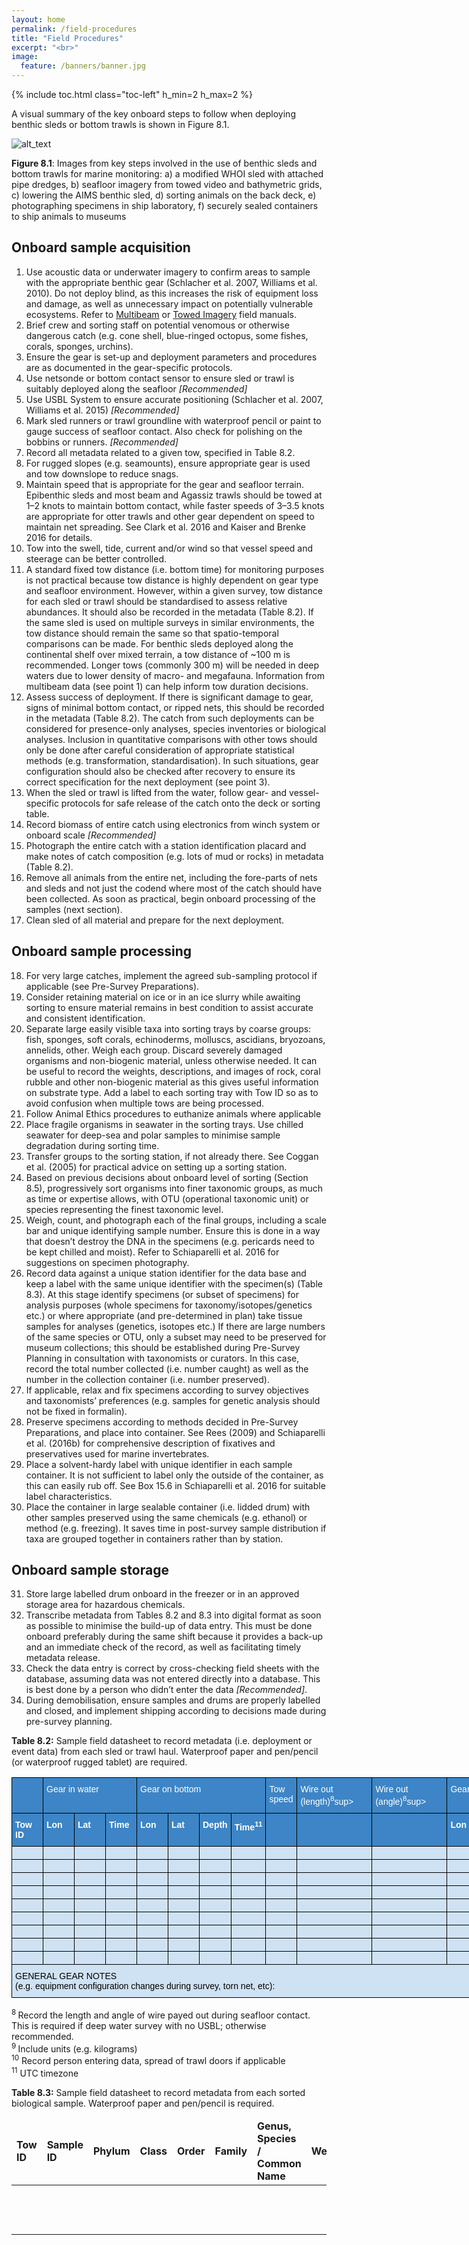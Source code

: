 ```yaml
---
layout: home
permalink: /field-procedures
title: "Field Procedures"
excerpt: "<br>"
image:
  feature: /banners/banner.jpg
---
```

{% include toc.html class="toc-left" h_min=2 h_max=2 %}

A visual summary of the key onboard steps to follow when deploying benthic sleds or bottom trawls is shown in Figure 8.1.

![alt_text](images/figures/figure_1.png "image_tooltip")


**Figure 8.1**: Images from key steps involved in the use of benthic sleds and bottom trawls for marine monitoring: a) a modified WHOI sled with attached pipe dredges, b) seafloor imagery from towed video and bathymetric grids, c) lowering the AIMS benthic sled, d) sorting animals on the back deck, e) photographing specimens in ship laboratory, f) securely sealed containers to ship animals to museums


## Onboard sample acquisition 
1. Use acoustic data or underwater imagery to confirm areas to sample with the appropriate benthic gear (Schlacher et al. 2007, Williams et al. 2010). Do not deploy blind, as this increases the risk of equipment loss and damage, as well as unnecessary impact on potentially vulnerable ecosystems. Refer to [Multibeam](https://australian-multibeam-guidelines.github.io/) or [Towed Imagery](https://towed-imagery-field-manual.github.io/) field manuals.
2. Brief crew and sorting staff on potential venomous or otherwise dangerous catch (e.g. cone shell, blue-ringed octopus, some fishes, corals, sponges, urchins).
3. Ensure the gear is set-up and deployment parameters and procedures are as documented in the gear-specific protocols.
4. Use netsonde or bottom contact sensor to ensure sled or trawl is suitably deployed along the seafloor _[Recommended]_
5. Use USBL System to ensure accurate positioning (Schlacher et al. 2007, Williams et al. 2015) _[Recommended]_
6. Mark sled runners or trawl groundline with waterproof pencil or paint to gauge success of seafloor contact.  Also check for polishing on the bobbins or runners. _[Recommended]_
7. Record all metadata related to a given tow, specified in Table 8.2.
8. For rugged slopes (e.g. seamounts), ensure appropriate gear is used and tow downslope to reduce snags.
9. Maintain speed that is appropriate for the gear and seafloor terrain. Epibenthic sleds and most beam and Agassiz trawls should be towed at 1–2 knots to maintain bottom contact, while faster speeds of 3–3.5 knots are appropriate for otter trawls and other gear dependent on speed to maintain net spreading. See Clark et al. 2016 and Kaiser and Brenke 2016 for details.
10. Tow into the swell, tide, current and/or wind so that vessel speed and steerage can be better controlled.
11. A standard fixed tow distance (i.e. bottom time) for monitoring purposes is not practical because tow distance is highly dependent on gear type and seafloor environment. However, within a given survey, tow distance for each sled or trawl should be standardised to assess relative abundances. It should also be recorded in the metadata (Table 8.2). If the same sled is used on multiple surveys in similar environments, the tow distance should remain the same so that spatio-temporal comparisons can be made. For benthic sleds deployed along the continental shelf over mixed terrain, a tow distance of ~100 m is recommended.  Longer tows (commonly 300 m) will be needed in deep waters due to lower density of macro- and megafauna. Information from multibeam data (see point 1) can help inform tow duration decisions.
12. Assess success of deployment. If there is significant damage to gear, signs of minimal bottom contact, or ripped nets, this should be recorded in the metadata (Table 8.2). The catch from such deployments can be considered for presence-only analyses, species inventories or biological analyses. Inclusion in quantitative comparisons with other tows should only be done after careful consideration of appropriate statistical methods (e.g. transformation, standardisation). In such situations, gear configuration should also be checked after recovery to ensure its correct specification for the next deployment (see point 3).
13. When the sled or trawl is lifted from the water, follow gear- and vessel-specific protocols for safe release of the catch onto the deck or sorting table.
14. Record biomass of entire catch using electronics from winch system or onboard scale _[Recommended]_
15. Photograph the entire catch with a station identification placard and make notes of catch composition (e.g. lots of mud or rocks) in metadata (Table 8.2).
16. Remove all animals from the entire net, including the fore-parts of nets and sleds and not just the codend where most of the catch should have been collected. As soon as practical, begin onboard processing of the samples (next section).
17. Clean sled of all material and prepare for the next deployment.


## Onboard sample processing
18. For very large catches, implement the agreed sub-sampling protocol if applicable (see Pre-Survey Preparations).
19. Consider retaining material on ice or in an ice slurry while awaiting sorting to ensure material remains in best condition to assist accurate and consistent identification.
20. Separate large easily visible taxa into sorting trays by coarse groups: fish, sponges, soft corals, echinoderms, molluscs, ascidians, bryozoans, annelids, other. Weigh each group. Discard severely damaged organisms and non-biogenic material, unless otherwise needed. It can be useful to record the weights, descriptions, and images of rock, coral rubble and other non-biogenic material as this gives useful information on substrate type. Add a label to each sorting tray with Tow ID so as to avoid confusion when multiple tows are being processed.
21. Follow Animal Ethics procedures to euthanize animals where applicable
22. Place fragile organisms in seawater in the sorting trays. Use chilled seawater for deep-sea and polar samples to minimise sample degradation during sorting time.
23. Transfer groups to the sorting station, if not already there. See Coggan et al. (2005) for practical advice on setting up a sorting station.
24. Based on previous decisions about onboard level of sorting (Section 8.5), progressively sort organisms into finer taxonomic groups, as much as time or expertise allows, with OTU (operational taxonomic unit) or species representing the finest taxonomic level.
25. Weigh, count, and photograph each of the final groups, including a scale bar and unique identifying sample number. Ensure this is done in a way that doesn’t destroy the DNA in the specimens (e.g. pericards need to be kept chilled and moist). Refer to Schiaparelli et al. 2016 for suggestions on specimen photography.
26. Record data against a unique station identifier for the data base and keep a label with the same unique identifier with the specimen(s) (Table 8.3). At this stage identify specimens (or subset of specimens) for analysis purposes (whole specimens for taxonomy/isotopes/genetics etc.) or where appropriate (and pre-determined in plan) take tissue samples for analyses (genetics, isotopes etc.) If there are large numbers of the same species or OTU, only a subset may need to be preserved for museum collections; this should be established during Pre-Survey Planning in consultation with taxonomists or curators. In this case, record the total number collected (i.e. number caught) as well as the number in the collection container (i.e. number preserved).  
27. If applicable, relax and fix specimens according to survey objectives and taxonomists’ preferences (e.g. samples for genetic analysis should not be fixed in formalin).
28. Preserve specimens according to methods decided in Pre-Survey Preparations, and place into container. See Rees (2009) and Schiaparelli et al. (2016b) for comprehensive description of fixatives and preservatives used for marine invertebrates.
29. Place a solvent-hardy label with unique identifier in each sample container. It is not sufficient to label only the outside of the container, as this can easily rub off. See Box 15.6 in Schiaparelli et al. 2016 for suitable label characteristics.
30. Place the container in large sealable container (i.e. lidded drum) with other samples preserved using the same chemicals (e.g. ethanol) or method (e.g. freezing). It saves time in post-survey sample distribution if taxa are grouped together in containers rather than by station.


## Onboard sample storage
31. Store large labelled drum onboard in the freezer or in an approved storage area for hazardous chemicals.
32. Transcribe metadata from Tables 8.2 and 8.3 into digital format as soon as possible to minimise the build-up of data entry. This must be done onboard preferably during the same shift because it provides a back-up and an immediate check of the record, as well as facilitating timely metadata release.
33. Check the data entry is correct by cross-checking field sheets with the database, assuming data was not entered directly into a database. This is best done by a person who didn’t enter the data _[Recommended]_.
34. During demobilisation, ensure samples and drums are properly labelled and closed, and implement shipping according to decisions made during pre-survey planning.

<p>
<strong>Table 8.2:</strong> Sample field datasheet to record metadata (i.e. deployment or event data) from each sled or trawl haul. Waterproof paper and pen/pencil (or waterproof rugged tablet) are required.
</p>

<style type="text/css">
.tg  {border-collapse:collapse;border-spacing:0;}
.tg td{border-color:black;border-style:solid;border-width:1px;font-family:Arial, sans-serif;font-size:14px;
  overflow:hidden;padding:10px 5px;word-break:normal;}
.tg th{border-color:black;border-style:solid;border-width:1px;font-family:Arial, sans-serif;font-size:14px;
  font-weight:normal;overflow:hidden;padding:10px 5px;word-break:normal;}
.tg .tg-mq98{background-color:#3D85C6;color:#FFF;font-weight:bold;text-align:left;vertical-align:top}
.tg .tg-5jfb{background-color:#CFE2F3;text-align:left;vertical-align:top}
.tg .tg-pq8d{background-color:#3D85C6;text-align:left;vertical-align:top}
.tg .tg-rkxx{background-color:#3D85C6;color:#FFF;text-align:left;vertical-align:top}
</style>
<table class="tg" style="undefined;table-layout: fixed; width: 1609px">
<colgroup>
<col style="width: 50px">
<col style="width: 50px">
<col style="width: 50px">
<col style="width: 50px">
<col style="width: 50px">
<col style="width: 50px">
<col style="width: 50px">
<col style="width: 50px">
<col style="width: 50px">
<col style="width: 120px">
<col style="width: 120px">
<col style="width: 50px">
<col style="width: 50px">
<col style="width: 50px">
<col style="width: 50px">
<col style="width: 50px">
<col style="width: 50px">
<col style="width: 50px">
<col style="width: 130px">
<col style="width: 130px">
</colgroup>
<thead>
  <tr>
    <th class="tg-pq8d"></th>
    <th class="tg-rkxx" colspan="3"><span style="font-weight:400;font-style:normal;text-decoration:none;color:#FFF;background-color:transparent">Gear in water</span></th>
    <th class="tg-rkxx" colspan="4"><span style="font-weight:400;font-style:normal;text-decoration:none;color:#FFF;background-color:transparent">Gear on bottom</span></th>
    <th class="tg-rkxx"><span style="font-weight:400;font-style:normal;text-decoration:none;color:#FFF;background-color:transparent">Tow speed</span></th>
    <th class="tg-rkxx"><span style="font-weight:400;font-style:normal;text-decoration:none;color:#FFF;background-color:transparent">Wire out (length)</span><sup>8</sup>sup></th>
    <th class="tg-rkxx"><span style="font-weight:400;font-style:normal;text-decoration:none;color:#FFF;background-color:transparent">Wire out (angle)</span><sup>8</sup>sup></th>
    <th class="tg-rkxx" colspan="4"><span style="font-weight:400;font-style:normal;text-decoration:none;color:#FFF;background-color:transparent">Gear off bottom</span></th>
    <th class="tg-rkxx" colspan="3"><span style="font-weight:400;font-style:normal;text-decoration:none;color:#FFF;background-color:transparent">Gear out of water</span></th>
    <th class="tg-rkxx"><span style="font-weight:400;font-style:normal;text-decoration:none;color:#FFF;background-color:transparent">Total catch biomass</span><sup>9</sup>sup></th>
    <th class="tg-rkxx"><span style="font-weight:400;font-style:normal;text-decoration:none;color:#FFF;background-color:transparent">Notes</span>10</th>
  </tr>
</thead>
<tbody>
  <tr>
    <td class="tg-mq98"><span style="font-weight:700;font-style:normal;text-decoration:none;color:#FFF;background-color:transparent">Tow ID</span></td>
    <td class="tg-mq98"><span style="font-weight:700;font-style:normal;text-decoration:none;color:#FFF;background-color:transparent">Lon</span></td>
    <td class="tg-mq98"><span style="font-weight:700;font-style:normal;text-decoration:none;color:#FFF;background-color:transparent">Lat</span></td>
    <td class="tg-mq98"><span style="font-weight:700;font-style:normal;text-decoration:none;color:#FFF;background-color:transparent">Time</span></td>
    <td class="tg-mq98"><span style="font-weight:700;font-style:normal;text-decoration:none;color:#FFF;background-color:transparent">Lon</span></td>
    <td class="tg-mq98"><span style="font-weight:700;font-style:normal;text-decoration:none;color:#FFF;background-color:transparent">Lat</span></td>
    <td class="tg-mq98"><span style="font-weight:700;font-style:normal;text-decoration:none;color:#FFF;background-color:transparent">Depth</span></td>
    <td class="tg-mq98"><span style="font-weight:700;font-style:normal;text-decoration:none;color:#FFF;background-color:transparent">Time</span><sup>11</sup></td>
    <td class="tg-pq8d"></td>
    <td class="tg-pq8d"></td>
    <td class="tg-pq8d"></td>
    <td class="tg-mq98"><span style="font-weight:700;font-style:normal;text-decoration:none;color:#FFF;background-color:transparent">Lon</span></td>
    <td class="tg-mq98"><span style="font-weight:700;font-style:normal;text-decoration:none;color:#FFF;background-color:transparent">Lat</span></td>
    <td class="tg-mq98"><span style="font-weight:700;font-style:normal;text-decoration:none;color:#FFF;background-color:transparent">Depth</span></td>
    <td class="tg-mq98"><span style="font-weight:700;font-style:normal;text-decoration:none;color:#FFF;background-color:transparent">Time</span>11</td>
    <td class="tg-mq98"><span style="font-weight:700;font-style:normal;text-decoration:none;color:#FFF;background-color:transparent">Lon</span></td>
    <td class="tg-mq98"><span style="font-weight:700;font-style:normal;text-decoration:none;color:#FFF;background-color:transparent">Lat</span></td>
    <td class="tg-mq98"><span style="font-weight:700;font-style:normal;text-decoration:none;color:#FFF;background-color:transparent">Time</span><sup>11</sup></td>
    <td class="tg-pq8d"></td>
    <td class="tg-pq8d"></td>
  </tr>
  <tr>
    <td class="tg-5jfb"></td>
    <td class="tg-5jfb"></td>
    <td class="tg-5jfb"></td>
    <td class="tg-5jfb"></td>
    <td class="tg-5jfb"></td>
    <td class="tg-5jfb"></td>
    <td class="tg-5jfb"></td>
    <td class="tg-5jfb"></td>
    <td class="tg-5jfb"></td>
    <td class="tg-5jfb"></td>
    <td class="tg-5jfb"></td>
    <td class="tg-5jfb"></td>
    <td class="tg-5jfb"></td>
    <td class="tg-5jfb"></td>
    <td class="tg-5jfb"></td>
    <td class="tg-5jfb"></td>
    <td class="tg-5jfb"></td>
    <td class="tg-5jfb"></td>
    <td class="tg-5jfb"></td>
    <td class="tg-5jfb"></td>
  </tr>
  <tr>
    <td class="tg-5jfb"></td>
    <td class="tg-5jfb"></td>
    <td class="tg-5jfb"></td>
    <td class="tg-5jfb"></td>
    <td class="tg-5jfb"></td>
    <td class="tg-5jfb"></td>
    <td class="tg-5jfb"></td>
    <td class="tg-5jfb"></td>
    <td class="tg-5jfb"></td>
    <td class="tg-5jfb"></td>
    <td class="tg-5jfb"></td>
    <td class="tg-5jfb"></td>
    <td class="tg-5jfb"></td>
    <td class="tg-5jfb"></td>
    <td class="tg-5jfb"></td>
    <td class="tg-5jfb"></td>
    <td class="tg-5jfb"></td>
    <td class="tg-5jfb"></td>
    <td class="tg-5jfb"></td>
    <td class="tg-5jfb"></td>
  </tr>
  <tr>
    <td class="tg-5jfb"></td>
    <td class="tg-5jfb"></td>
    <td class="tg-5jfb"></td>
    <td class="tg-5jfb"></td>
    <td class="tg-5jfb"></td>
    <td class="tg-5jfb"></td>
    <td class="tg-5jfb"></td>
    <td class="tg-5jfb"></td>
    <td class="tg-5jfb"></td>
    <td class="tg-5jfb"></td>
    <td class="tg-5jfb"></td>
    <td class="tg-5jfb"></td>
    <td class="tg-5jfb"></td>
    <td class="tg-5jfb"></td>
    <td class="tg-5jfb"></td>
    <td class="tg-5jfb"></td>
    <td class="tg-5jfb"></td>
    <td class="tg-5jfb"></td>
    <td class="tg-5jfb"></td>
    <td class="tg-5jfb"></td>
  </tr>
  <tr>
    <td class="tg-5jfb"></td>
    <td class="tg-5jfb"></td>
    <td class="tg-5jfb"></td>
    <td class="tg-5jfb"></td>
    <td class="tg-5jfb"></td>
    <td class="tg-5jfb"></td>
    <td class="tg-5jfb"></td>
    <td class="tg-5jfb"></td>
    <td class="tg-5jfb"></td>
    <td class="tg-5jfb"></td>
    <td class="tg-5jfb"></td>
    <td class="tg-5jfb"></td>
    <td class="tg-5jfb"></td>
    <td class="tg-5jfb"></td>
    <td class="tg-5jfb"></td>
    <td class="tg-5jfb"></td>
    <td class="tg-5jfb"></td>
    <td class="tg-5jfb"></td>
    <td class="tg-5jfb"></td>
    <td class="tg-5jfb"></td>
  </tr>
  <tr>
    <td class="tg-5jfb"></td>
    <td class="tg-5jfb"></td>
    <td class="tg-5jfb"></td>
    <td class="tg-5jfb"></td>
    <td class="tg-5jfb"></td>
    <td class="tg-5jfb"></td>
    <td class="tg-5jfb"></td>
    <td class="tg-5jfb"></td>
    <td class="tg-5jfb"></td>
    <td class="tg-5jfb"></td>
    <td class="tg-5jfb"></td>
    <td class="tg-5jfb"></td>
    <td class="tg-5jfb"></td>
    <td class="tg-5jfb"></td>
    <td class="tg-5jfb"></td>
    <td class="tg-5jfb"></td>
    <td class="tg-5jfb"></td>
    <td class="tg-5jfb"></td>
    <td class="tg-5jfb"></td>
    <td class="tg-5jfb"></td>
  </tr>
  <tr>
    <td class="tg-5jfb"></td>
    <td class="tg-5jfb"></td>
    <td class="tg-5jfb"></td>
    <td class="tg-5jfb"></td>
    <td class="tg-5jfb"></td>
    <td class="tg-5jfb"></td>
    <td class="tg-5jfb"></td>
    <td class="tg-5jfb"></td>
    <td class="tg-5jfb"></td>
    <td class="tg-5jfb"></td>
    <td class="tg-5jfb"></td>
    <td class="tg-5jfb"></td>
    <td class="tg-5jfb"></td>
    <td class="tg-5jfb"></td>
    <td class="tg-5jfb"></td>
    <td class="tg-5jfb"></td>
    <td class="tg-5jfb"></td>
    <td class="tg-5jfb"></td>
    <td class="tg-5jfb"></td>
    <td class="tg-5jfb"></td>
  </tr>
  <tr>
    <td class="tg-5jfb"></td>
    <td class="tg-5jfb"></td>
    <td class="tg-5jfb"></td>
    <td class="tg-5jfb"></td>
    <td class="tg-5jfb"></td>
    <td class="tg-5jfb"></td>
    <td class="tg-5jfb"></td>
    <td class="tg-5jfb"></td>
    <td class="tg-5jfb"></td>
    <td class="tg-5jfb"></td>
    <td class="tg-5jfb"></td>
    <td class="tg-5jfb"></td>
    <td class="tg-5jfb"></td>
    <td class="tg-5jfb"></td>
    <td class="tg-5jfb"></td>
    <td class="tg-5jfb"></td>
    <td class="tg-5jfb"></td>
    <td class="tg-5jfb"></td>
    <td class="tg-5jfb"></td>
    <td class="tg-5jfb"></td>
  </tr>
  <tr>
    <td class="tg-5jfb"></td>
    <td class="tg-5jfb"></td>
    <td class="tg-5jfb"></td>
    <td class="tg-5jfb"></td>
    <td class="tg-5jfb"></td>
    <td class="tg-5jfb"></td>
    <td class="tg-5jfb"></td>
    <td class="tg-5jfb"></td>
    <td class="tg-5jfb"></td>
    <td class="tg-5jfb"></td>
    <td class="tg-5jfb"></td>
    <td class="tg-5jfb"></td>
    <td class="tg-5jfb"></td>
    <td class="tg-5jfb"></td>
    <td class="tg-5jfb"></td>
    <td class="tg-5jfb"></td>
    <td class="tg-5jfb"></td>
    <td class="tg-5jfb"></td>
    <td class="tg-5jfb"></td>
    <td class="tg-5jfb"></td>
  </tr>
  <tr>
    <td class="tg-5jfb"></td>
    <td class="tg-5jfb"></td>
    <td class="tg-5jfb"></td>
    <td class="tg-5jfb"></td>
    <td class="tg-5jfb"></td>
    <td class="tg-5jfb"></td>
    <td class="tg-5jfb"></td>
    <td class="tg-5jfb"></td>
    <td class="tg-5jfb"></td>
    <td class="tg-5jfb"></td>
    <td class="tg-5jfb"></td>
    <td class="tg-5jfb"></td>
    <td class="tg-5jfb"></td>
    <td class="tg-5jfb"></td>
    <td class="tg-5jfb"></td>
    <td class="tg-5jfb"></td>
    <td class="tg-5jfb"></td>
    <td class="tg-5jfb"></td>
    <td class="tg-5jfb"></td>
    <td class="tg-5jfb"></td>
  </tr>
  <tr>
    <td class="tg-5jfb" colspan="20"><span style="font-weight:400;font-style:normal;text-decoration:none;color:#000;background-color:transparent">GENERAL GEAR NOTES</span><br><span style="font-weight:400;font-style:normal;text-decoration:none;color:#000;background-color:transparent">(e.g. equipment configuration changes during survey, torn net, etc):</span></td>
  </tr>
</tbody>
</table>

<p>
<sup>8 </sup>Record the length and angle of wire payed out during seafloor contact. This is required if deep water survey with no USBL; otherwise recommended.<br><sup>9 </sup>Include units (e.g. kilograms)<br><sup>10</sup> Record person entering data, spread of trawl doors if applicable<br><sup>11</sup> UTC timezone
</p>


<p>
<strong>Table 8.3:</strong> Sample field datasheet to record metadata from each sorted biological sample. Waterproof paper and pen/pencil is required.
</p>

<table>
  <tr>
  <thead>
   <td><strong>Tow ID</strong></td>
   <td><strong>Sample ID</strong></td>
   <td><strong>Phylum</strong></td>
   <td><strong>Class</strong></td>
   <td><strong>Order</strong></td>
   <td><strong>Family</strong></td>
   <td><strong>Genus, Species / Common Name</strong></td>
   <td><strong>Weight</strong></td>
   <td><strong>Abundance</strong></td>
   <td><strong>Preservative / Quantity</strong></td>
   <td><strong>Photos</strong></td>
   <td><strong>Notes</strong></td>
  </tr>
  </thead>
  <tbody>
  <tr>
   <td>
   </td>
   <td>
   </td>
   <td>
   </td>
   <td>
   </td>
   <td>
   </td>
   <td>
   </td>
   <td>
   </td>
   <td>
   </td>
   <td>
   </td>
   <td>
   </td>
   <td>
   </td>
   <td>
   </td>
  </tr>
  <tr>
   <td>
   </td>
   <td>
   </td>
   <td>
   </td>
   <td>
   </td>
   <td>
   </td>
   <td>
   </td>
   <td>
   </td>
   <td>
   </td>
   <td>
   </td>
   <td>
   </td>
   <td>
   </td>
   <td>
   </td>
  </tr>
  <tr>
   <td>
   </td>
   <td>
   </td>
   <td>
   </td>
   <td>
   </td>
   <td>
   </td>
   <td>
   </td>
   <td>
   </td>
   <td>
   </td>
   <td>
   </td>
   <td>
   </td>
   <td>
   </td>
   <td>
   </td>
  </tr>
  <tr>
   <td>
   </td>
   <td>
   </td>
   <td>
   </td>
   <td>
   </td>
   <td>
   </td>
   <td>
   </td>
   <td>
   </td>
   <td>
   </td>
   <td>
   </td>
   <td>
   </td>
   <td>
   </td>
   <td>
   </td>
  </tr>
  <tr>
   <td>
   </td>
   <td>
   </td>
   <td>
   </td>
   <td>
   </td>
   <td>
   </td>
   <td>
   </td>
   <td>
   </td>
   <td>
   </td>
   <td>
   </td>
   <td>
   </td>
   <td>
   </td>
   <td>
   </td>
  </tr>
  <tr>
   <td>
   </td>
   <td>
   </td>
   <td>
   </td>
   <td>
   </td>
   <td>
   </td>
   <td>
   </td>
   <td>
   </td>
   <td>
   </td>
   <td>
   </td>
   <td>
   </td>
   <td>
   </td>
   <td>
   </td>
  </tr>
  <tr>
   <td>
   </td>
   <td>
   </td>
   <td>
   </td>
   <td>
   </td>
   <td>
   </td>
   <td>
   </td>
   <td>
   </td>
   <td>
   </td>
   <td>
   </td>
   <td>
   </td>
   <td>
   </td>
   <td>
   </td>
  </tr>
  <tr>
   <td>
   </td>
   <td>
   </td>
   <td>
   </td>
   <td>
   </td>
   <td>
   </td>
   <td>
   </td>
   <td>
   </td>
   <td>
   </td>
   <td>
   </td>
   <td>
   </td>
   <td>
   </td>
   <td>
   </td>
  </tr>
  <tr>
   <td>
   </td>
   <td>
   </td>
   <td>
   </td>
   <td>
   </td>
   <td>
   </td>
   <td>
   </td>
   <td>
   </td>
   <td>
   </td>
   <td>
   </td>
   <td>
   </td>
   <td>
   </td>
   <td>
   </td>
  </tr>
  <tr>
   <td>
   </td>
   <td>
   </td>
   <td>
   </td>
   <td>
   </td>
   <td>
   </td>
   <td>
   </td>
   <td>
   </td>
   <td>
   </td>
   <td>
   </td>
   <td>
   </td>
   <td>
   </td>
   <td>
   </td>
  </tr>
  <tr>
   <td>
   </td>
   <td>
   </td>
   <td>
   </td>
   <td>
   </td>
   <td>
   </td>
   <td>
   </td>
   <td>
   </td>
   <td>
   </td>
   <td>
   </td>
   <td>
   </td>
   <td>
   </td>
   <td>
   </td>
  </tr>
  <tr>
   <td>
   </td>
   <td>
   </td>
   <td>
   </td>
   <td>
   </td>
   <td>
   </td>
   <td>
   </td>
   <td>
   </td>
   <td>
   </td>
   <td>
   </td>
   <td>
   </td>
   <td>
   </td>
   <td>
   </td>
  <tr>
   <td>
   </td>
   <td>
   </td>
   <td>
   </td>
   <td>
   </td>
   <td>
   </td>
   <td>
   </td>
   <td>
   </td>
   <td>
   </td>
   <td>
   </td>
   <td>
   </td>
   <td>
   </td>
   <td>
   </td>
